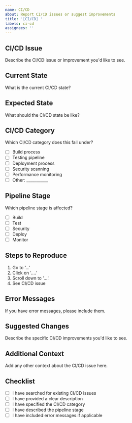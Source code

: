 ```yaml
---
name: CI/CD
about: Report CI/CD issues or suggest improvements
title: '[CI/CD] '
labels: ci-cd
assignees: ''
---
```


## CI/CD Issue
Describe the CI/CD issue or improvement you'd like to see.

## Current State
What is the current CI/CD state?

## Expected State
What should the CI/CD state be like?

## CI/CD Category
Which CI/CD category does this fall under?
- [ ] Build process
- [ ] Testing pipeline
- [ ] Deployment process
- [ ] Security scanning
- [ ] Performance monitoring
- [ ] Other: ___________

## Pipeline Stage
Which pipeline stage is affected?
- [ ] Build
- [ ] Test
- [ ] Security
- [ ] Deploy
- [ ] Monitor

## Steps to Reproduce
1. Go to '...'
2. Click on '....'
3. Scroll down to '....'
4. See CI/CD issue

## Error Messages
If you have error messages, please include them.

## Suggested Changes
Describe the specific CI/CD improvements you'd like to see.

## Additional Context
Add any other context about the CI/CD issue here.

## Checklist
- [ ] I have searched for existing CI/CD issues
- [ ] I have provided a clear description
- [ ] I have specified the CI/CD category
- [ ] I have described the pipeline stage
- [ ] I have included error messages if applicable